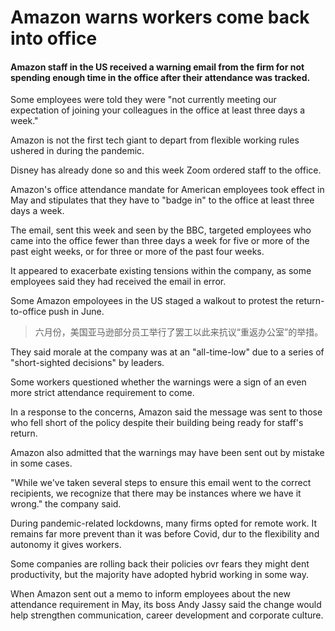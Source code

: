# Amazon warns workers come back into office

#### Amazon staff in the US received a warning email from the firm for not spending enough time in the office after their attendance was tracked.  

Some employees were told they were "not currently meeting our expectation of joining your colleagues in the office at least three days a week."  

Amazon is not the first tech giant to depart from flexible working rules ushered in during the pandemic.  

Disney has already done so and this week Zoom ordered staff to the office.  

Amazon's office attendance mandate for American employees took effect in May and stipulates that they have to "badge in" to the office at least three days a week.  

The email, sent this week and seen by the BBC, targeted employees who came into the office fewer than three days a week for five or more of the past eight weeks, or for three or more of the past four weeks.  

It appeared to exacerbate existing tensions within the company, as some employees said they had received the email in error.  

Some Amazon empoloyees in the US staged a walkout to protest the return-to-office push in June.  
>六月份，美国亚马逊部分员工举行了罢工以此来抗议“重返办公室”的举措。

They said morale at the company was at an "all-time-low" due to a series of "short-sighted decisions" by leaders.  

Some workers questioned whether the warnings were a sign of an even more strict attendance requirement to come.  

In a response to the concerns, Amazon said the message was sent to those who fell short of the policy despite their building being ready for staff's return.  

Amazon also admitted that the warnings may have been sent out by mistake in some cases.  

"While we've taken several steps to ensure this email went to the correct recipients, we recognize that there may be instances where we have it wrong." the company said.  

During pandemic-related lockdowns, many firms opted for remote work. It remains far more prevent than it was before Covid, dur to the flexibility and autonomy it gives workers.  

Some companies are rolling back their policies ovr fears they might dent productivity, but the majority have adopted hybrid working in some way.  

When Amazon sent out a memo to inform employees about the new attendance requirement in May, its boss Andy Jassy said the change would help strengthen communication, career development and corporate culture.  
